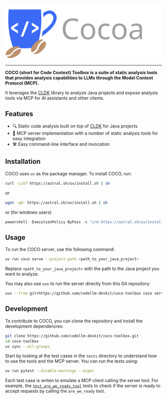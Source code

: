 <img src="https://github.com/codellm-devkit/coco-toolbox/blob/main/docs/assets/logo.svg?raw=true" width="900" alt="CoCo Toolbox Logo">

---

**COCO (short for Code Context) Toolbox is a suite of static analysis tools that provides analysis capabilities to LLMs through the Model Context Protocol (MCP).** 

It leverages the [CLDK](https://github.com/codellm-devkit/python-sdk) library to analyze Java projects and expose analysis tools via MCP for AI assistants and other clients.

## Features

- 🔍 Static code analysis built on top of [CLDK](https://github.com/codellm-devkit/python-sdk) for Java projects
- 🔌 MCP server implementation with a number of static analysis tools for easy integration
- 🛠️ Easy command-line interface and invocation

## Installation

COCO uses `uv` as the package manager. To install COCO, run:

```bash
curl -LsSf https://astral.sh/uv/install.sh | sh
```

or 

```bash
wget -qO- https://astral.sh/uv/install.sh | sh
```

or (for windows users)

```powershell
powershell -ExecutionPolicy ByPass -c "irm https://astral.sh/uv/install.ps1 | iex"
```

## Usage

To run the COCO server, use the following command:

```bash
uv run coco serve --project-path <path_to_your_java_project>
```

Replace `<path_to_your_java_project>` with the path to the Java project you want to analyze.

You may also use `uvx` to run the server directly from this Git repository:

```bash
uvx --from git+https://github.com/codellm-devkit/coco-toolbox coco serve --project-path <path_to_your_java_project>
```

## Development

To contribute to COCO, you can clone the repository and install the development dependencies:

```bash
git clone https://github.com/codellm-devkit/coco-toolbox.git
cd coco-toolbox
uv sync --all-groups
```

Start by looking at the test cases in the `tests` directory to understand how to use the tools and the MCP server. You can run the tests using:

```bash
uv run pytest --disable-warnings --pspec
```

Each test case is writen to emulate a MCP client calling the server tool. For example, the [`test_are_we_ready_tool`](https://github.com/codellm-devkit/cldk-coco-toolbox/blob/main/test/test_basic.py#L11) tests to check if the server is ready to accept requests by calling the `are_we_ready` tool.